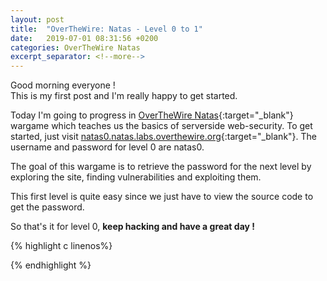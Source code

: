 ```yaml
---
layout: post
title:  "OverTheWire: Natas - Level 0 to 1"
date:   2019-07-01 08:31:56 +0200
categories: OverTheWire Natas
excerpt_separator: <!--more-->
---
```


Good morning everyone !<br>
This is my first post and I'm really happy to get started. <!--more-->

Today I'm going to progress in [OverTheWire Natas](http://overthewire.org/wargames/natas/){:target="_blank"} wargame which teaches us the basics of serverside web-security.
To get started, just visit [natas0.natas.labs.overthewire.org](http://natas0.natas.labs.overthewire.org){:target="_blank"}. The username and password for level 0 are natas0.

The goal of this wargame is to retrieve the password for the next level by exploring the site, finding vulnerabilities and exploiting them.

This first level is quite easy since we just have to view the source code to get the password.

So that's it for level 0, **keep hacking and have a great day !**

{% highlight c linenos%}

{% endhighlight  %}
